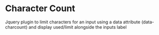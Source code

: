 # Character Count

Jquery plugin to limit characters for an input using a data attribute (data-charcount) and display used/limit alongside the inputs label
